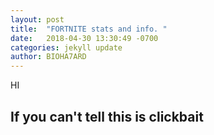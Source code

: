 ```yaml
---
layout: post
title:  "FORTNITE stats and info. "
date:   2018-04-30 13:30:49 -0700
categories: jekyll update
author: BIOHA7ARD
---
```


HI

## If you can't tell this is clickbait
